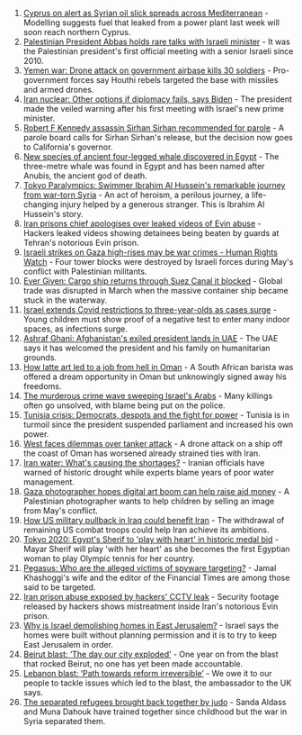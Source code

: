 1. [Cyprus on alert as Syrian oil slick spreads across Mediterranean](https://www.bbc.co.uk/news/world-middle-east-58394430?at_medium=RSS&at_campaign=KARANGA) - Modelling suggests fuel that leaked from a power plant last week will soon reach northern Cyprus.
2. [Palestinian President Abbas holds rare talks with Israeli minister](https://www.bbc.co.uk/news/world-middle-east-58383045?at_medium=RSS&at_campaign=KARANGA) - It was the Palestinian president's first official meeting with a senior Israeli since 2010.
3. [Yemen war: Drone attack on government airbase kills 30 soldiers](https://www.bbc.co.uk/news/world-middle-east-58378282?at_medium=RSS&at_campaign=KARANGA) - Pro-government forces say Houthi rebels targeted the base with missiles and armed drones.
4. [Iran nuclear: Other options if diplomacy fails, says Biden](https://www.bbc.co.uk/news/world-middle-east-58315818?at_medium=RSS&at_campaign=KARANGA) - The president made the veiled warning after his first meeting with Israel's new prime minister.
5. [Robert F Kennedy assassin Sirhan Sirhan recommended for parole](https://www.bbc.co.uk/news/world-us-canada-58364572?at_medium=RSS&at_campaign=KARANGA) - A parole board calls for Sirhan Sirhan's release, but the decision now goes to California's governor.
6. [New species of ancient four-legged whale discovered in Egypt](https://www.bbc.co.uk/news/world-middle-east-58340807?at_medium=RSS&at_campaign=KARANGA) - The three-metre whale was found in Egypt and has been named after Anubis, the ancient god of death.
7. [Tokyo Paralympics: Swimmer Ibrahim Al Hussein's remarkable journey from war-torn Syria](https://www.bbc.co.uk/sport/disability-sport/58233760?at_medium=RSS&at_campaign=KARANGA) - An act of heroism, a perilous journey, a life-changing injury helped by a generous stranger. This is Ibrahim Al Hussein's story.
8. [Iran prisons chief apologises over leaked videos of Evin abuse](https://www.bbc.co.uk/news/world-middle-east-58315816?at_medium=RSS&at_campaign=KARANGA) - Hackers leaked videos showing detainees being beaten by guards at Tehran's notorious Evin prison.
9. [Israeli strikes on Gaza high-rises may be war crimes - Human Rights Watch](https://www.bbc.co.uk/news/world-middle-east-58305586?at_medium=RSS&at_campaign=KARANGA) - Four tower blocks were destroyed by Israeli forces during May's conflict with Palestinian militants.
10. [Ever Given: Cargo ship returns through Suez Canal it blocked](https://www.bbc.co.uk/news/world-middle-east-58288512?at_medium=RSS&at_campaign=KARANGA) - Global trade was disrupted in March when the massive container ship became stuck in the waterway.
11. [Israel extends Covid restrictions to three-year-olds as cases surge](https://www.bbc.co.uk/news/world-middle-east-58245285?at_medium=RSS&at_campaign=KARANGA) - Young children must show proof of a negative test to enter many indoor spaces, as infections surge.
12. [Ashraf Ghani: Afghanistan's exiled president lands in UAE](https://www.bbc.co.uk/news/world-asia-58260902?at_medium=RSS&at_campaign=KARANGA) - The UAE says it has welcomed the president and his family on humanitarian grounds.
13. [How latte art led to a job from hell in Oman](https://www.bbc.co.uk/news/world-africa-57990393?at_medium=RSS&at_campaign=KARANGA) - A South African barista was offered a dream opportunity in Oman but unknowingly signed away his freedoms.
14. [The murderous crime wave sweeping Israel's Arabs](https://www.bbc.co.uk/news/world-middle-east-58183954?at_medium=RSS&at_campaign=KARANGA) - Many killings often go unsolved, with blame being put on the police.
15. [Tunisia crisis: Democrats, despots and the fight for power](https://www.bbc.co.uk/news/world-africa-58071263?at_medium=RSS&at_campaign=KARANGA) - Tunisia is in turmoil since the president suspended parliament and increased his own power.
16. [West faces dilemmas over tanker attack](https://www.bbc.co.uk/news/world-middle-east-58061401?at_medium=RSS&at_campaign=KARANGA) - A drone attack on a ship off the coast of Oman has worsened already strained ties with Iran.
17. [Iran water: What's causing the shortages?](https://www.bbc.co.uk/news/58012290?at_medium=RSS&at_campaign=KARANGA) - Iranian officials have warned of historic drought while experts blame years of poor water management.
18. [Gaza photographer hopes digital art boom can help raise aid money](https://www.bbc.co.uk/news/world-middle-east-57970467?at_medium=RSS&at_campaign=KARANGA) - A Palestinian photographer wants to help children by selling an image from May's conflict.
19. [How US military pullback in Iraq could benefit Iran](https://www.bbc.co.uk/news/world-middle-east-57976007?at_medium=RSS&at_campaign=KARANGA) - The withdrawal of remaining US combat troops could help Iran achieve its ambitions.
20. [Tokyo 2020: Egypt's Sherif to 'play with heart' in historic medal bid](https://www.bbc.co.uk/sport/africa/57844534?at_medium=RSS&at_campaign=KARANGA) - Mayar Sherif will play 'with her heart' as she becomes the first Egyptian woman to play Olympic tennis for her country.
21. [Pegasus: Who are the alleged victims of spyware targeting?](https://www.bbc.co.uk/news/world-57891506?at_medium=RSS&at_campaign=KARANGA) - Jamal Khashoggi's wife and the editor of the Financial Times are among those said to be targeted.
22. [Iran prison abuse exposed by hackers' CCTV leak](https://www.bbc.co.uk/news/world-middle-east-58315829?at_medium=RSS&at_campaign=KARANGA) - Security footage released by hackers shows mistreatment inside Iran's notorious Evin prison.
23. [Why is Israel demolishing homes in East Jerusalem?](https://www.bbc.co.uk/news/world-middle-east-58201218?at_medium=RSS&at_campaign=KARANGA) - Israel says the homes were built without planning permission and it is to try to keep East Jerusalem in order.
24. [Beirut blast: ‘The day our city exploded’](https://www.bbc.co.uk/news/world-middle-east-58076999?at_medium=RSS&at_campaign=KARANGA) - One year on from the blast that rocked Beirut, no one has yet been made accountable.
25. [Lebanon blast: ‘Path towards reform irreversible’](https://www.bbc.co.uk/news/world-middle-east-58091119?at_medium=RSS&at_campaign=KARANGA) - We owe it to our people to tackle issues which led to the blast, the ambassador to the UK says.
26. [The separated refugees brought back together by judo](https://www.bbc.co.uk/news/world-58020945?at_medium=RSS&at_campaign=KARANGA) - Sanda Aldass and Muna Dahouk have trained together since childhood but the war in Syria separated them.
